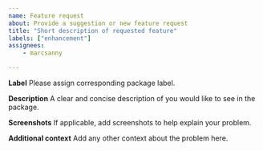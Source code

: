 ```yaml
---
name: Feature request
about: Provide a suggestion or new feature request
title: "Short description of requested feature"
labels: ["enhancement"]
assignees:
    - marcsanny

---
```


**Label**
Please assign corresponding package label.

**Description**
A clear and concise description of you would like to see in the package.

**Screenshots**
If applicable, add screenshots to help explain your problem.

**Additional context**
Add any other context about the problem here.